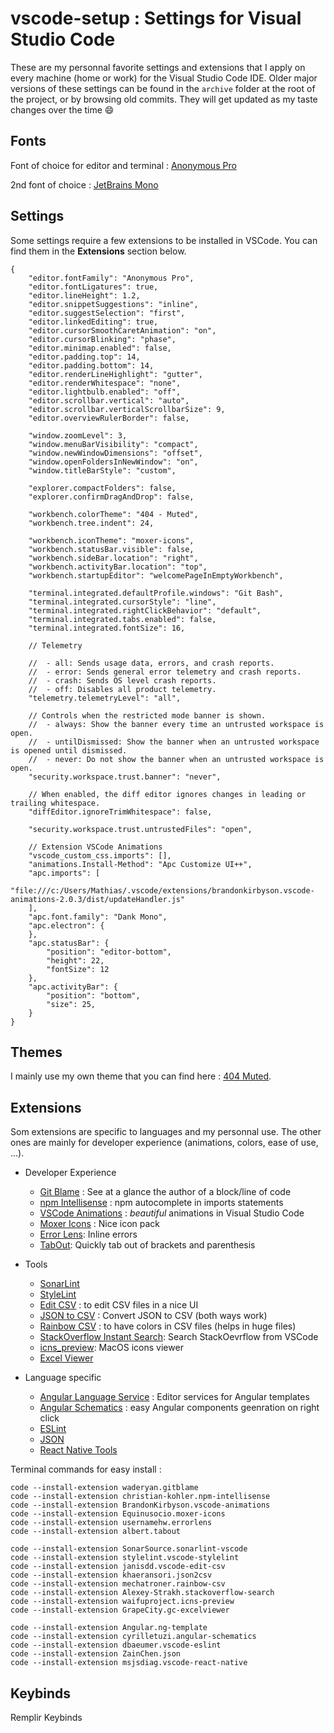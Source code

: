 # vscode-setup : Settings for Visual Studio Code

These are my personnal favorite settings and extensions that I apply on every machine (home or work) for the Visual Studio Code IDE.
Older major versions of these settings can be found in the `archive`  folder at the root of the project, or by browsing old commits. They will get updated as my taste changes over the time 😄

## Fonts

Font of choice for editor and terminal : [Anonymous Pro](https://fonts.google.com/specimen/Anonymous+Pro)

2nd font of choice : [JetBrains Mono](https://www.jetbrains.com/fr-fr/lp/mono/)

## Settings

Some settings require a few extensions to be installed in VSCode. You can find them in the **Extensions** section below.

    {
		"editor.fontFamily": "Anonymous Pro",
		"editor.fontLigatures": true,
		"editor.lineHeight": 1.2,
		"editor.snippetSuggestions": "inline",
		"editor.suggestSelection": "first",
		"editor.linkedEditing": true,
		"editor.cursorSmoothCaretAnimation": "on",
		"editor.cursorBlinking": "phase",
		"editor.minimap.enabled": false,
		"editor.padding.top": 14,
		"editor.padding.bottom": 14,
		"editor.renderLineHighlight": "gutter",
		"editor.renderWhitespace": "none",
		"editor.lightbulb.enabled": "off",
		"editor.scrollbar.vertical": "auto",
		"editor.scrollbar.verticalScrollbarSize": 9,
		"editor.overviewRulerBorder": false,

		"window.zoomLevel": 3,
		"window.menuBarVisibility": "compact",
		"window.newWindowDimensions": "offset",
		"window.openFoldersInNewWindow": "on",
		"window.titleBarStyle": "custom",

		"explorer.compactFolders": false,
		"explorer.confirmDragAndDrop": false,

		"workbench.colorTheme": "404 - Muted",
		"workbench.tree.indent": 24,
		
		"workbench.iconTheme": "moxer-icons",
		"workbench.statusBar.visible": false,
		"workbench.sideBar.location": "right",
		"workbench.activityBar.location": "top",
		"workbench.startupEditor": "welcomePageInEmptyWorkbench",

		"terminal.integrated.defaultProfile.windows": "Git Bash",
		"terminal.integrated.cursorStyle": "line",
		"terminal.integrated.rightClickBehavior": "default",
		"terminal.integrated.tabs.enabled": false,
		"terminal.integrated.fontSize": 16,

		// Telemetry

		//  - all: Sends usage data, errors, and crash reports.
		//  - error: Sends general error telemetry and crash reports.
		//  - crash: Sends OS level crash reports.
		//  - off: Disables all product telemetry.
		"telemetry.telemetryLevel": "all",

		// Controls when the restricted mode banner is shown.
		//  - always: Show the banner every time an untrusted workspace is open.
		//  - untilDismissed: Show the banner when an untrusted workspace is opened until dismissed.
		//  - never: Do not show the banner when an untrusted workspace is open.
		"security.workspace.trust.banner": "never",

		// When enabled, the diff editor ignores changes in leading or trailing whitespace.
		"diffEditor.ignoreTrimWhitespace": false,

		"security.workspace.trust.untrustedFiles": "open",

		// Extension VSCode Animations
		"vscode_custom_css.imports": [],
		"animations.Install-Method": "Apc Customize UI++",
		"apc.imports": [
			"file:///c:/Users/Mathias/.vscode/extensions/brandonkirbyson.vscode-animations-2.0.3/dist/updateHandler.js"
		],
		"apc.font.family": "Dank Mono",
		"apc.electron": {
		},
		"apc.statusBar": {
			"position": "editor-bottom",
			"height": 22,
			"fontSize": 12
		},
		"apc.activityBar": {
			"position": "bottom",
			"size": 25,
		}
	}

## Themes

I mainly use my own theme that you can find here : [404 Muted](https://github.com/404mat/404muted).

## Extensions

Som extensions are specific to languages and my personnal use. The other ones are mainly for developer experience (animations, colors, ease of use, ...).

 * Developer Experience
	 * [Git Blame](https://marketplace.visualstudio.com/items?itemName=waderyan.gitblame) : See at a glance the author of a block/line of code
	 * [npm Intellisense](https://marketplace.visualstudio.com/items?itemName=christian-kohler.npm-intellisense) : npm autocomplete in imports statements
	 * [VSCode Animations](https://marketplace.visualstudio.com/items?itemName=BrandonKirbyson.vscode-animations) : *beautiful* animations in Visual Studio Code
	 * [Moxer Icons](https://marketplace.visualstudio.com/items?itemName=Equinusocio.moxer-icons) : Nice icon pack
	 * [Error Lens](https://marketplace.visualstudio.com/items?itemName=usernamehw.errorlens): Inline errors
	 * [TabOut](https://marketplace.visualstudio.com/items?itemName=albert.TabOut): Quickly tab out of brackets and parenthesis

* Tools
	 * [SonarLint](https://marketplace.visualstudio.com/items?itemName=SonarSource.sonarlint-vscode)
	 * [StyleLint](https://marketplace.visualstudio.com/items?itemName=stylelint.vscode-stylelint)
	 * [Edit CSV](https://marketplace.visualstudio.com/items?itemName=janisdd.vscode-edit-csv) : to edit CSV files in a nice UI
	 * [JSON to CSV](https://marketplace.visualstudio.com/items?itemName=khaeransori.json2csv) : Convert JSON to CSV (both ways work)
	 * [Rainbow CSV](https://marketplace.visualstudio.com/items?itemName=mechatroner.rainbow-csv) : to have colors in CSV files (helps in huge files)
	 * [StackOverflow Instant Search](https://marketplace.visualstudio.com/items?itemName=Alexey-Strakh.stackoverflow-search): Search StackOevrflow from VSCode
	 * [icns_preview](https://marketplace.visualstudio.com/items?itemName=waifuproject.icns-preview): MacOS icons viewer
	 * [Excel Viewer](https://marketplace.visualstudio.com/items?itemName=GrapeCity.gc-excelviewer)

* Language specific
	* [Angular Language Service](https://marketplace.visualstudio.com/items?itemName=Angular.ng-template) : Editor services for Angular templates
	* [Angular Schematics](https://marketplace.visualstudio.com/items?itemName=cyrilletuzi.angular-schematics) : easy Angular components geenration on right click
	* [ESLint](https://marketplace.visualstudio.com/items?itemName=dbaeumer.vscode-eslint)
	* [JSON](https://marketplace.visualstudio.com/items?itemName=ZainChen.json)
	* [React Native Tools](https://marketplace.visualstudio.com/items?itemName=msjsdiag.vscode-react-native)

Terminal commands for easy install :

    code --install-extension waderyan.gitblame
    code --install-extension christian-kohler.npm-intellisense
    code --install-extension BrandonKirbyson.vscode-animations
    code --install-extension Equinusocio.moxer-icons
	code --install-extension usernamehw.errorlens
	code --install-extension albert.tabout
    
    code --install-extension SonarSource.sonarlint-vscode
    code --install-extension stylelint.vscode-stylelint
    code --install-extension janisdd.vscode-edit-csv
    code --install-extension khaeransori.json2csv
    code --install-extension mechatroner.rainbow-csv
	code --install-extension Alexey-Strakh.stackoverflow-search
	code --install-extension waifuproject.icns-preview
	code --install-extension GrapeCity.gc-excelviewer
    
    code --install-extension Angular.ng-template
    code --install-extension cyrilletuzi.angular-schematics
    code --install-extension dbaeumer.vscode-eslint
    code --install-extension ZainChen.json
    code --install-extension msjsdiag.vscode-react-native

## Keybinds

Remplir Keybinds
